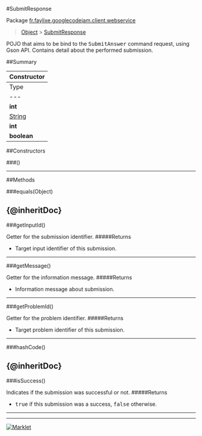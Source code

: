 #SubmitResponse

Package [fr.faylixe.googlecodejam.client.webservice](README.md)<br>
> [Object](../../../../java/lang/Object.md) > [SubmitResponse](SubmitResponse.md)

<p>POJO that aims to be bind to the <tt>SubmitAnswer</tt>
 command request, using Gson API. Contains detail about
 the performed submission.</p>

##Summary

| Constructor |
|  ---  |
Type | Method
 --- | --- 
**int** | getInputId
[String](../../../../java/lang/String.md) | getMessage
**int** | getProblemId
**boolean** | isSuccess

##Constructors

###()



---

##Methods

###equals(Object)


{@inheritDoc}
---
###getInputId()


Getter for the submission identifier.
#####Returns


* Target input identifier of this submission.

---
###getMessage()


Getter for the information message.
#####Returns


* Information message about submission.

---
###getProblemId()


Getter for the problem identifier.
#####Returns


* Target problem identifier of this submission.

---
###hashCode()


{@inheritDoc}
---
###isSuccess()


Indicates if the submission was successful or not.
#####Returns


* <tt>true</tt> if this submission was a success, <tt>false</tt> otherwise.

---
---
[![Marklet](https://img.shields.io/badge/Generated%20by-Marklet-green.svg)](https://github.com/Faylixe/marklet)